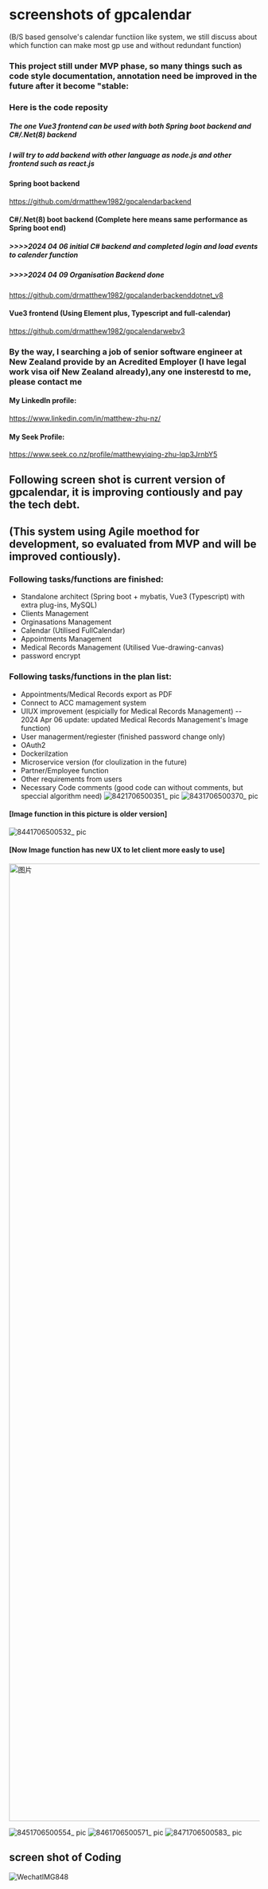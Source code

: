 # screenshots of gpcalendar 
(B/S based gensolve's calendar functiion like system, we still discuss about which function can make most gp use and without redundant function)
### This project still under MVP phase, so many things such as code style documentation, annotation need be improved in the future after it become "stable:
### Here is the code reposity
##### The one Vue3 frontend can be used with both Spring boot backend and C#/.Net(8) backend
##### I will try to add backend with other language as node.js and other frontend such as react.js
#### Spring boot backend
https://github.com/drmatthew1982/gpcalendarbackend
#### C#/.Net(8) boot backend (Complete here means same performance as Spring boot end)
##### >>>>2024 04 06 initial C# backend and completed login and load events to calender function
##### >>>>2024 04 09 Organisation Backend done
https://github.com/drmatthew1982/gpcalanderbackenddotnet_v8
#### Vue3 frontend (Using Element plus, Typescript and full-calendar)
https://github.com/drmatthew1982/gpcalendarwebv3

### By the way, I searching a job of senior software engineer at New Zealand provide by an Acredited Employer (I have legal work visa oif New Zealand already),any one insterestd to me, please contact me
#### My LinkedIn profile:
https://www.linkedin.com/in/matthew-zhu-nz/
#### My Seek Profile:
https://www.seek.co.nz/profile/matthewyiqing-zhu-lqp3JrnbY5

## Following screen shot is current version of gpcalendar, it is improving contiously and pay the tech debt.
## (This system using Agile moethod for development, so evaluated from MVP and will be improved contiously).
### Following tasks/functions are finished:
  - Standalone architect (Spring boot + mybatis, Vue3 (Typescript) with extra plug-ins, MySQL)
  - Clients Management
  - Orginasations Management
  - Calendar (Utilised FullCalendar)
  - Appointments Management
  - Medical Records Management (Utilised Vue-drawing-canvas)
  - password encrypt
### Following tasks/functions in the plan list:
  - Appointments/Medical Records export as PDF
  - Connect to ACC mamagement system
  - UIUX improvement (espicially for Medical Records Management)
    -- 2024 Apr 06 update:  updated Medical Records Management's Image function)
  - User managerment/regiester (finished password change only)
  - OAuth2
  - Dockerilzation
  - Microservice version (for cloulization in the future)
  - Partner/Employee function
  - Other requirements from users
  - Necessary Code comments (good code can without comments, but speccial algorithm need)
![8421706500351_ pic](https://github.com/drmatthew1982/screenshots/assets/9025958/ff4b950c-584e-45ae-9333-83b2334ff745)
![8431706500370_ pic](https://github.com/drmatthew1982/screenshots/assets/9025958/06cf1389-1543-4917-a6a1-e2f02877eed2)

#### [Image function in this picture is older version]
![8441706500532_ pic](https://github.com/drmatthew1982/screenshots/assets/9025958/4af13e91-1db8-4c9a-bf42-80394f7ade4f)

#### [Now Image function has new UX to let client more easly to use]
<img width="1920" alt="图片" src="https://github.com/drmatthew1982/screenshots/assets/9025958/d64578b1-3ca8-4448-94c5-2be8597a02a1">

![8451706500554_ pic](https://github.com/drmatthew1982/screenshots/assets/9025958/67800971-3f49-4d2c-bb2b-95b4ad0afee1)
![8461706500571_ pic](https://github.com/drmatthew1982/screenshots/assets/9025958/03d4d9ef-5459-4aed-a694-f69b76eadf8d)
![8471706500583_ pic](https://github.com/drmatthew1982/screenshots/assets/9025958/c28f3e85-a1ec-4e20-8d18-3a9cf6d9d59b)
## screen shot of Coding 
![WechatIMG848](https://github.com/drmatthew1982/screenshots/assets/9025958/51107c6b-47c9-48f4-9647-a1283115f11d)
